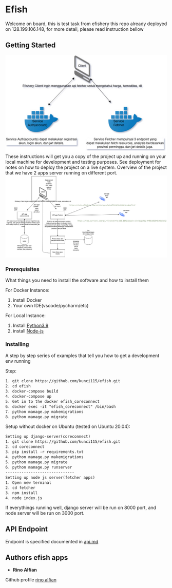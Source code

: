 
# Efish

Welcome on board, this is test task from efishery this repo already deployed on 128.199.106.148, for more detail, please read instruction bellow
## Getting Started
![Context](https://github.com/kunci115/efish/blob/master/Context.jpg) <br>
These instructions will get you a copy of the project up and running on your local machine for development and testing purposes. See deployment for notes on how to deploy the project on a live system.
Overview of the project that we have 2 apps server running on different port. <br>
![Deployment](https://github.com/kunci115/efish/blob/master/deployment.jpg) <br>
### Prerequisites

What things you need to install the software and how to install them

For Docker Instance:
1. install Docker
2. Your own IDE(vscode/pycharm/etc)

For Local Instance:
1. Install [Python3.9](https://www.python.org/downloads/)
2. install [Node-js](https://nodejs.org/en/download/)

### Installing

A step by step series of examples that tell you how to get a development env running

Step:

```
1. git clone https://github.com/kunci115/efish.git
2. cd efish
3. docker-compose build
4. docker-compose up
5. Get in to the docker efish_coreconnect
6. docker exec -it "efish_coreconnect" /bin/bash
7. python manage.py makemigrations
8. python manage.py migrate

```

Setup without docker on Ubuntu (tested on Ubuntu 20.04):
```
Setting up django-server(coreconnect)
1. git clone https://github.com/kunci115/efish.git
2. cd coreconnect
3. pip install -r requirements.txt
4. python manage.py makemigrations
5. python manage.py migrate
6. python manage.py runserver
------------------------------
Setting up node js server(fetcher apps)
1. Open new terminal
2. cd fetcher
3. npm install
4. node index.js
```
If everythings running well, django server will be run on 8000 port,  and node server will be run on 3000 port.


## API Endpoint

Endpoint is specified documented in [api.md](https://github.com/kunci115/efish/blob/master/api.md)

## Authors efish apps

* **Rino Alfian**

Github profile [rino alfian](https://github.com/kunci115)

